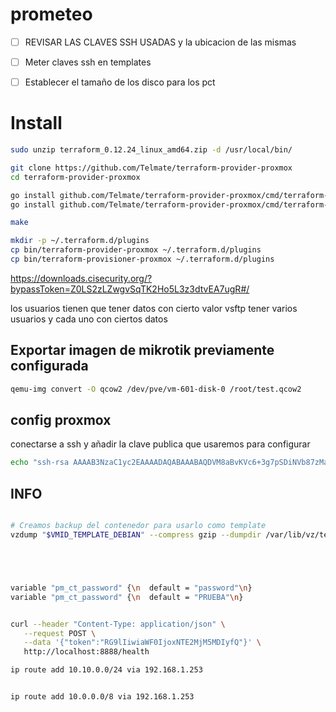 # prometeo

- [ ] REVISAR LAS CLAVES SSH USADAS y la ubicacion de las mismas
- [ ] Meter claves ssh en templates
- [ ] Establecer el tamaño de los disco para los pct



# Install

```bash
sudo unzip terraform_0.12.24_linux_amd64.zip -d /usr/local/bin/

git clone https://github.com/Telmate/terraform-provider-proxmox
cd terraform-provider-proxmox

go install github.com/Telmate/terraform-provider-proxmox/cmd/terraform-provider-proxmox
go install github.com/Telmate/terraform-provider-proxmox/cmd/terraform-provisioner-proxmox

make

mkdir -p ~/.terraform.d/plugins
cp bin/terraform-provider-proxmox ~/.terraform.d/plugins
cp bin/terraform-provisioner-proxmox ~/.terraform.d/plugins
```


https://downloads.cisecurity.org/?bypassToken=Z0LS2zLZwgvSqTK2Ho5L3z3dtvEA7ugR#/



los usuarios tienen que tener datos con cierto valor
vsftp tener varios usuarios y cada uno con ciertos datos



## Exportar imagen de mikrotik previamente configurada

```bash
qemu-img convert -O qcow2 /dev/pve/vm-601-disk-0 /root/test.qcow2
```



## config proxmox

 conectarse a ssh y añadir la clave publica que usaremos para configurar

```bash
echo "ssh-rsa AAAAB3NzaC1yc2EAAAADAQABAAABAQDVM8aBvKVc6+3g7pSDiNVb87zMaH4W5rEb9gb3SG41tq85EgXPnrH2A5QB8nOk3HwLb6svuhXYQM7sSvSopR5fIDScFAnG+uftR5KUjOb5+bN5zGLkqmReVpFeI0Ef/Hav1HWM2jhDtb3k/VgC1H6ECl5Z20yGB+1sRkSjMa4tZklB6IqiFeppAa4GtVjJtCW9tdhKuRh9wXFeP9BQ5MhoB6z8rhNUDtfcHh56de8omzFrKm4a1YxnKz4FX7nmog7IjAFLk7SlTiuAxquptUEmWj63yW5P9JiU+2vd+QjRE7lwZdK3n0a5EeAiZNDd7pS9FXZ9TVqQXB0zHxZLGb/5 root@prometeo" >> /root/.ssh/authorized_keys```
```

## INFO

```bash

# Creamos backup del contenedor para usarlo como template
vzdump "$VMID_TEMPLATE_DEBIAN" --compress gzip --dumpdir /var/lib/vz/template/ --maxfiles 1





variable "pm_ct_password" {\n  default = "password"\n}
variable "pm_ct_password" {\n  default = "PRUEBA"\n}



```


```bash
curl --header "Content-Type: application/json" \
   --request POST \
   --data '{"token":"RG9lIiwiaWF0IjoxNTE2MjM5MDIyfQ"}' \
   http://localhost:8888/health

ip route add 10.10.0.0/24 via 192.168.1.253


ip route add 10.0.0.0/8 via 192.168.1.253


```